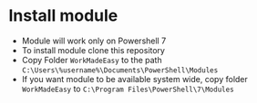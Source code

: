 # Install module

- Module will work only on Powershell 7
- To install module clone this repository
- Copy Folder `WorkMadeEasy` to the path `C:\Users\%username%\Documents\PowerShell\Modules`
- If you want module to be available system wide, copy folder `WorkMadeEasy` to `C:\Program Files\PowerShell\7\Modules`